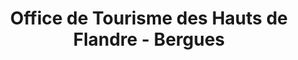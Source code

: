 ---
title: "Office de Tourisme des Hauts de Flandre - Bergues"
url: /bergues/office-de-tourisme-des-hauts-de-flandre-bergues/
shop: vélo
---